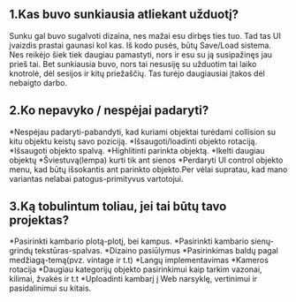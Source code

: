 1.Kas buvo sunkiausia atliekant užduotį?
----------------------------------------------------------------------------------------------------------------------------------------------------------
Sunku gal buvo sugalvoti dizaina, nes mažai esu dirbęs ties tuo. Tad tas UI įvaizdis prastai gaunasi kol kas.
Iš kodo pusės, būtų Save/Load sistema. Nes reikėjo šiek tiek daugiau pamastyti, nors ir esu su ją susipažinęs jau prieš tai.
Bet sunkiausia buvo, nors tai nesusiję su užduotim tai laiko knotrolė, dėl sesijos ir kitų priežaščių. Tas turėjo daugiausiai įtakos dėl nebaigto darbo.
	
2.Ko nepavyko / nespėjai padaryti?
----------------------------------------------------------------------------------------------------------------------------------------------------------
*Nespėjau  padaryti-pabandyti, kad kuriami objektai turėdami collision su kitu objektu keistų savo poziciją.
*Išsaugoti/loadinti objekto rotaciją.
*Išsaugoti objekto spalvą.
*Highlitinti parinkta objektą.
*Ikelti daugiau objektų
*Šviestuvą(lempa) kurti tik ant sienos
*Perdaryti UI control objekto menu, kad būtų išsokantis ant parinkto objekto.Per vėlai supratau, kad mano variantas nelabai patogus-primityvus vartotojui.

3.Ką tobulintum toliau, jei tai būtų tavo projektas?
----------------------------------------------------------------------------------------------------------------------------------------------------------
*Pasirinkti kambario plotą-plotį, bei kampus.
*Pasirinkti kambario sienų-grindų tekstūras-spalvas.
*Dizaino pasiūlymus
*Pasirinkimas baldų pagal medžiagą-temą(pvz. vintage ir t.t)
*Langų implementavimas
*Kameros rotacija
*Daugiau kategorijų objekto pasirinkimui kaip tarkim vazonai, kilimai, žvakės ir t.t
*Uploadinti kambarį į Web narsyklę, vertinimui ir pasidalinimui su kitais.
